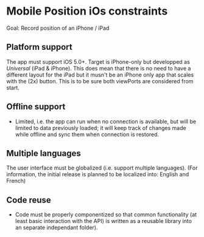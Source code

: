 Mobile Position iOs constraints
===================
Goal: Record position of an iPhone / iPad


## Platform support

The app must support iOS 5.0+. Target is iPhone-only but developped as _Universal_ (iPad & iPhone). 
This does mean that there is no need to have a different layout for the iPad but it musn't be an iPhone only app that scales with the (2x) button. This is to be sure both viewPorts are considered from start.


## Offline support


- Limited, i.e. the app can run when no connection is available, but will be limited to data previously loaded; it will keep track of changes made while offline and sync them when connection is restored.


## Multiple languages

The user interface must be globalized (i.e. support multiple languages). 
(For information, the initial release is planned to be localized into: English and French)


## Code reuse

- Code must be properly componentized so that common functionality (at least basic interaction with the API) is written as a reusable library into an separate independant folder).
